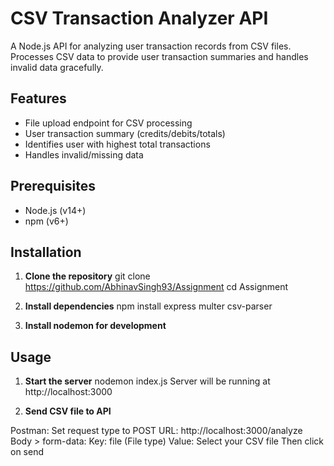 # CSV Transaction Analyzer API

A Node.js API for analyzing user transaction records from CSV files. Processes CSV data to provide user transaction summaries and handles invalid data gracefully.

## Features
- File upload endpoint for CSV processing
- User transaction summary (credits/debits/totals)
- Identifies user with highest total transactions
- Handles invalid/missing data

## Prerequisites
- Node.js (v14+)
- npm (v6+)

## Installation

1. **Clone the repository**
git clone https://github.com/AbhinavSingh93/Assignment
cd Assignment

2. **Install dependencies**
npm install express multer csv-parser

3. **Install nodemon for development**

## Usage
1. **Start the server**
nodemon index.js
Server will be running at http://localhost:3000

2. **Send CSV file to API**

Postman:
Set request type to POST
URL: http://localhost:3000/analyze
Body > form-data:
Key: file (File type)
Value: Select your CSV file
Then click on send
